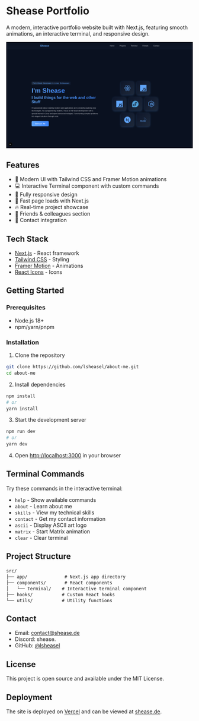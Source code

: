 # Shease Portfolio

A modern, interactive portfolio website built with Next.js, featuring smooth animations, an interactive terminal, and responsive design.

![Portfolio Preview](public/projects/portfolio.png)

## Features

- 🎨 Modern UI with Tailwind CSS and Framer Motion animations
- 💻 Interactive Terminal component with custom commands
- 📱 Fully responsive design
- 🚀 Fast page loads with Next.js
- 🔥 Real-time project showcase
- 👥 Friends & colleagues section
- 📧 Contact integration

## Tech Stack

- [Next.js](https://nextjs.org/) - React framework
- [Tailwind CSS](https://tailwindcss.com/) - Styling
- [Framer Motion](https://www.framer.com/motion/) - Animations
- [React Icons](https://react-icons.github.io/react-icons/) - Icons

## Getting Started

### Prerequisites

- Node.js 18+ 
- npm/yarn/pnpm

### Installation

1. Clone the repository
```bash
git clone https://github.com/lsheasel/about-me.git
cd about-me
```

2. Install dependencies
```bash
npm install
# or
yarn install
```

3. Start the development server
```bash
npm run dev
# or
yarn dev
```

4. Open [http://localhost:3000](http://localhost:3000) in your browser

## Terminal Commands

Try these commands in the interactive terminal:

- `help` - Show available commands
- `about` - Learn about me
- `skills` - View my technical skills
- `contact` - Get my contact information
- `ascii` - Display ASCII art logo
- `matrix` - Start Matrix animation
- `clear` - Clear terminal

## Project Structure

```
src/
├── app/              # Next.js app directory
├── components/       # React components
│   └── Terminal/    # Interactive terminal component
├── hooks/           # Custom React hooks
└── utils/           # Utility functions
```

## Contact

- Email: contact@shease.de
- Discord: shease.
- GitHub: [@lsheasel](https://github.com/lsheasel)

## License

This project is open source and available under the MIT License.

## Deployment

The site is deployed on [Vercel](https://vercel.com) and can be viewed at [shease.de](https://shease.de).
